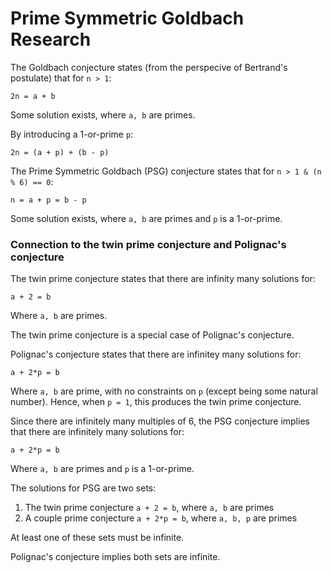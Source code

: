 # Prime Symmetric Goldbach Research

The Goldbach conjecture states (from the perspecive of Bertrand's postulate) that for `n > 1`:

```
2n = a + b
```

Some solution exists, where `a, b` are primes.

By introducing a 1-or-prime `p`:

```
2n = (a + p) + (b - p)
```

The Prime Symmetric Goldbach (PSG) conjecture states that for `n > 1 & (n % 6) == 0`:

```
n = a + p = b - p
```

Some solution exists, where `a, b` are primes and `p` is a 1-or-prime.

### Connection to the twin prime conjecture and Polignac's conjecture

The twin prime conjecture states that there are infinity many solutions for:

```
a + 2 = b
```

Where `a, b` are primes.

The twin prime conjecture is a special case of Polignac's conjecture.

Polignac's conjecture states that there are infinitey many solutions for:

```
a + 2*p = b
```

Where `a, b` are prime, with no constraints on `p` (except being some natural number).
Hence, when `p = 1`, this produces the twin prime conjecture.

Since there are infinitely many multiples of 6,
the PSG conjecture implies that there are infinitely many solutions for:

```
a + 2*p = b
```

Where `a, b` are primes and `p` is a 1-or-prime.

The solutions for PSG are two sets:

1. The twin prime conjecture `a + 2 = b`, where `a, b` are primes
2. A couple prime conjecture `a + 2*p = b`, where `a, b, p` are primes

At least one of these sets must be infinite.

Polignac's conjecture implies both sets are infinite.
